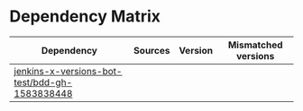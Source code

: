 # Dependency Matrix

Dependency | Sources | Version | Mismatched versions
---------- | ------- | ------- | -------------------
[jenkins-x-versions-bot-test/bdd-gh-1583838448](https://github.com/jenkins-x-versions-bot-test/bdd-gh-1583838448.git) |  | []() | 

